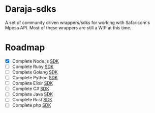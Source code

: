 # Daraja-sdks
A set of community driven wrappers/sdks for working with Safaricom's Mpesa API. Most of these wrappers are still a WIP at this time.

# Roadmap
- [x] Complete Node.js [SDK](https://github.com/daraja-sdks/daraja.js)
- [ ] Complete Ruby [SDK](https://github.com/daraja-sdks/daraja.rb)
- [ ] Complete Golang [SDK](https://github.com/daraja-sdks/daraja.go)
- [ ] Complete Python [SDK](https://github.com/daraja-sdks/daraja.py)
- [ ] Complete Elixir [SDK](https://github.com/daraja-sdks/daraja.ex)
- [ ] Complete C# [SDK](https://github.com/daraja-sdks/daraja.cs)
- [ ] Complete Java [SDK](https://github.com/daraja-sdks/daraja.java)
- [ ] Complete Rust [SDK](https://github.com/daraja-sdks/daraja.rs)
- [ ] Complete php [SDK](https://github.com/daraja-sdks/daraja.php)
